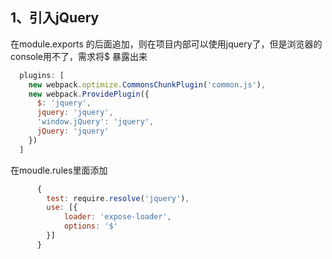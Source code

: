 ## 1、引入jQuery
在module.exports 的后面追加，则在项目内部可以使用jquery了，但是浏览器的console用不了，需求将$ 暴露出来
``` js
  plugins: [
    new webpack.optimize.CommonsChunkPlugin('common.js'),
    new webpack.ProvidePlugin({
      $: 'jquery',
      jquery: 'jquery',
      'window.jQuery': 'jquery',
      jQuery: 'jquery'
    })
  ]
```
在moudle.rules里面添加
``` js
      {
        test: require.resolve('jquery'),
        use: [{
            loader: 'expose-loader',
            options: '$'
        }]
      }
```
